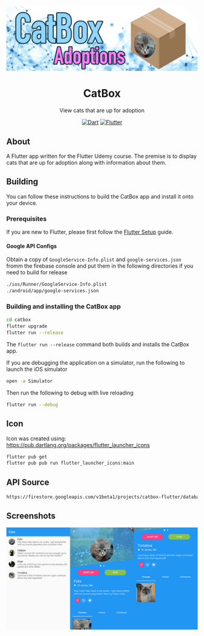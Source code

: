 ![CatBox Banner](/assets/project-banner.jpg)

<div align = "center">
    <h1>CatBox</h1>
    <p>View cats that are up for adoption</p>
    <a href="https://www.dartlang.org/" target="_blank"><img src="https://img.shields.io/badge/Dart-2.0.0-ff69b4.svg?longCache=true&style=for-the-badge" alt="Dart"></a>
    <a href="https://flutter.io/" target="_blank"><img src="https://img.shields.io/badge/Flutter-SDK-3BB9FF.svg?longCache=true&style=for-the-badge" alt="Flutter"></a>
</div>

## About

A Flutter app written for the Flutter Udemy course. The premise is to display cats that are up for adoption along with information about them.

## Building

You can follow these instructions to build the CatBox app and install it onto your device.

### Prerequisites

If you are new to Flutter, please first follow the [Flutter Setup](https://flutter.io/setup/) guide.

#### Google API Configs

Obtain a copy of `GoogleService-Info.plist` and `google-services.json` fromm the firebase console and put them in the following directories if you need to build for release

```bash
./ios/Runner/GoogleService-Info.plist
./android/app/google-services.json
```

### Building and installing the CatBox app

```bash
cd catbox
flutter upgrade
flutter run --release
```

The `flutter run --release` command both builds and installs the CatBox app.

If you are debugging the application on a simulator, run the following to launch the iOS simulator

```bash
open -a Simulator
```

Then run the following to debug with live reloading

```bash
flutter run --debug
```

## Icon

Icon was created using: https://pub.dartlang.org/packages/flutter_launcher_icons

```bash
flutter pub get
flutter pub pub run flutter_launcher_icons:main
```

## API Source

```bash
https://firestore.googleapis.com/v1beta1/projects/catbox-flutter/databases/(default)/documents/cats
```

## Screenshots

![CatBox App](/assets/project-dashboard.jpg)

